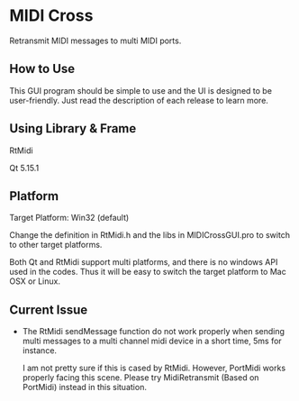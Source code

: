 # MIDI Cross

Retransmit MIDI messages to multi MIDI ports.

## How to Use

This GUI program should be simple to use and the UI is designed to be user-friendly. Just read the description of each release to learn more.

## Using Library & Frame

RtMidi

Qt 5.15.1

## Platform

Target Platform: Win32 (default)

Change the definition in RtMidi.h and the libs in MIDICrossGUI.pro to switch to other target platforms.

Both Qt and RtMidi support multi platforms, and there is no windows API used in the codes. Thus it will be easy to switch the target platform to Mac OSX or Linux.

## Current Issue

- The RtMidi sendMessage function do not work properly when sending multi messages to a multi channel midi device in a short time, 5ms for instance. 

  I am not pretty sure if this is cased by RtMidi. However, PortMidi works properly facing this scene. Please try MidiRetransmit (Based on PortMidi) instead in this situation.

